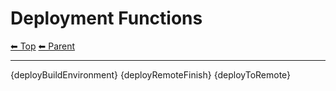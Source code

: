 # Deployment Functions

<!-- TEMPLATE header 2 -->
[⬅ Top](index.md) [⬅ Parent ](../index.md)
<hr />

{deployBuildEnvironment}
{deployRemoteFinish}
{deployToRemote}
